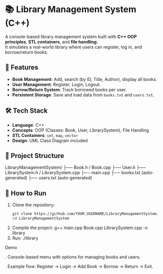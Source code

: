 # 📚 Library Management System (C++)

A console-based library management system built with **C++ OOP principles**, **STL containers**, and **file handling**.  
It simulates a real-world library where users can register, log in, and borrow/return books.

## 🚀 Features
- **Book Management**: Add, search (by ID, Title, Author), display all books.  
- **User Management**: Register, Login, Logout.  
- **Borrow/Return System**: Track borrowed books per user.  
- **Persistent Storage**: Save and load data from `books.txt` and `users.txt`.  

## 🛠️ Tech Stack
- **Language**: C++  
- **Concepts**: OOP (Classes: Book, User, LibrarySystem), File Handling  
- **STL Containers**: `set`, `map`, `vector`  
- **Design**: UML Class Diagram included  

## 📂 Project Structure
LibraryManagementSystem/
├── Book.h / Book.cpp
├── User.h
├── LibrarySystem.h / LibrarySystem.cpp
├── main.cpp
├── books.txt (auto-generated)
├── users.txt (auto-generated)


## 🎯 How to Run
1. Clone the repository:
   ```bash
   git clone https://github.com/YOUR_USERNAME/LibraryManagementSystem.git
   cd LibraryManagementSystem
2. Compile the project:
 g++ main.cpp Book.cpp LibrarySystem.cpp -o library
3. Run:
./library

Demo

. Console-based menu with options for managing books and users.

. Example flow: Register → Login → Add Book → Borrow → Return → Exit.
